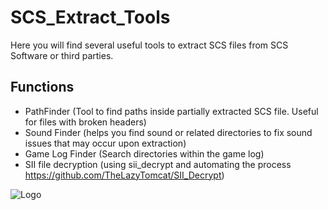 
# SCS_Extract_Tools

Here you will find several useful tools to extract SCS files from SCS Software or third parties.


## Functions

- PathFinder (Tool to find paths inside partially extracted SCS file. Useful for files with broken headers)
- Sound Finder (helps you find sound or related directories to fix sound issues that may occur upon extraction)
- Game Log Finder (Search directories within the game log)
- SII file decryption (using sii_decrypt and automating the process https://github.com/TheLazyTomcat/SII_Decrypt)


![Logo](https://anonimods.com/assets/img/standard2.gif)
